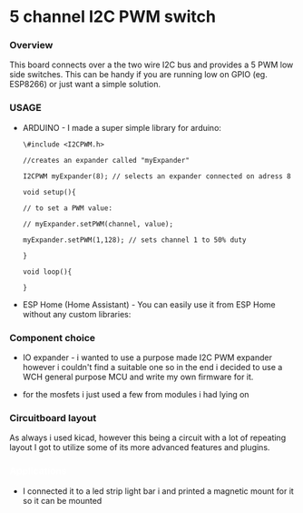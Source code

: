 <style>
w { color: White }
o { color: Orange }
g { color: Green }
</style>


# 5 channel I2C PWM switch

### Overview

This board connects over a the two wire I2C bus and provides a 5 PWM low side switches. This can be handy if you are running low on GPIO (eg. ESP8266) or just want a simple solution.



### USAGE

- ARDUINO - I made a super simple library for arduino:

  `\#include <I2CPWM.h>`

  `//creates an expander called "myExpander"`

  `I2CPWM myExpander(8); // selects an expander connected on adress 8`

  `void setup(){`

    `// to set a PWM value:`

    `// myExpander.setPWM(channel, value);`

    `myExpander.setPWM(1,128); // sets channel 1 to 50% duty`

  `}`

  `void loop(){`

  `}`

- ESP Home (Home Assistant) - You can easily use it from ESP Home without any custom libraries:

### Component choice 

- IO expander - i wanted to use a purpose made I2C PWM expander however i couldn't find a suitable one so in the end i decided to use a WCH general purpose MCU and write my own firmware for it.

- for the mosfets i just used a few from modules i had lying on

  

### Circuitboard layout
As always i used kicad, however this being a circuit with a lot of repeating layout I got to utilize some of its more advanced features and plugins.

### <w>Applications 
- I connected it to a led strip light bar i and printed a magnetic mount for it so it can be mounted</w>